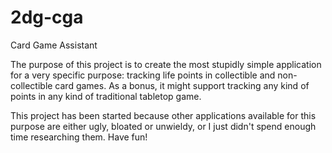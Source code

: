2dg-cga
=======

Card Game Assistant

The purpose of this project is to create the most stupidly simple application for a very specific purpose: tracking life points in collectible and non-collectible card games. As a bonus, it might support tracking any kind of points in any kind of traditional tabletop game.

This project has been started because other applications available for this purpose are either ugly, bloated or unwieldy, or I just didn't spend enough time researching them. Have fun!